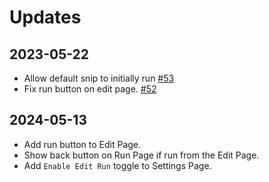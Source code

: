 # Updates

## 2023-05-22

- Allow default snip to initially run [#53](https://github.com/wandyezj/build-add-in/pull/53)
- Fix run button on edit page. [#52](https://github.com/wandyezj/build-add-in/pull/52)

## 2024-05-13

- Add run button to Edit Page.
- Show back button on Run Page if run from the Edit Page.
- Add `Enable Edit Run` toggle to Settings Page.
